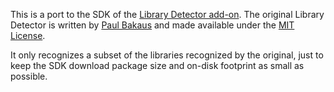 This is a port to the SDK of the
[Library Detector add-on](https://addons.mozilla.org/en-US/firefox/addon/library-detector/).
The original Library Detector is written by
[Paul Bakaus](http://paulbakaus.com/) and made available under the
[MIT License](http://www.opensource.org/licenses/mit-license.php).

It only recognizes a subset of the libraries recognized by the original,
just to keep the SDK download package size and on-disk footprint as small
as possible.

